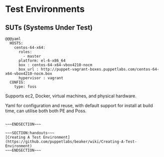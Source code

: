 <!SLIDE>
# Test Environments #
## SUTs (Systems Under Test) ##

    @@@yaml
      HOSTS:
        centos-64-x64:
          roles:
            - master
          platform: el-6-x86_64
          box : centos-64-x64-vbox4210-nocm
          box_url : http://puppet-vagrant-boxes.puppetlabs.com/centos-64-x64-vbox4210-nocm.box
          hypervisor : vagrant
      CONFIG:
        type: foss

Supports  ec2, Docker, virtual machines, and physical hardware.

Yaml  for configuration and reuse, with default support for install at build time, can utilise both both PE and Poss.

~~~SECTION:notes~~~

~~~ENDSECTION~~~

~~~SECTION:handouts~~~
[Creating A Test Environment](https://github.com/puppetlabs/beaker/wiki/Creating-A-Test-Environment)
~~~ENDSECTION~~~

